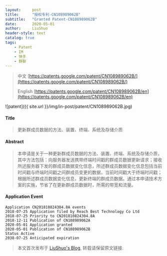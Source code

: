 ```yaml
---
layout:     post
title:      "授权专利-CN108989062B"
subtitle:   "Granted Patent-CN108989062B"
date:       2020-05-01
author:     LiuShuo
header-style: text
catalog: true
tags:
    - Patent
    - IM
    - 快手
    - 群聊
---
```

> 中文 [https://patents.google.com/patent/CN108989062B/](https://patents.google.com/patent/CN108989062B/)
>
> English [https://patents.google.com/patent/CN108989062B/en](https://patents.google.com/patent/CN108989062B/en)

![patent]({{ site.url }}/img/in-post/patent/CN108989062B.jpg)
#### Title
> 更新群成员数据的方法、装置、终端、系统及存储介质








#### Abstract
> 本申请是关于一种更新群成员数据的方法、装置、终端、系统及存储介质，其中方法包括：向服务器发送携带终端时间戳的群成员数据更新请求；接收所述服务器下发的群成员数据变化信息，所述群成员数据变化信息包括当前时间戳与终端时间戳之间群成员变更的数据，当前时间戳大于终端时间戳；根据所述群成员数据变化信息，更新终端的群成员数据。通过本申请技术方案的实施，节省了在更新群成员数据时，所需的带宽和流量。








#### Application Event
```
Application CN201810824304.8A events 
2018-07-25 Application filed by Reach Best Technology Co Ltd
2018-07-25 Priority to CN201810824304.8A
2018-12-11 Publication of CN108989062A
2020-05-01 Application granted
2020-05-01 Publication of CN108989062B
Status Active
2038-07-25 Anticipated expiration
```
> 本文首次发布于 [LiuShuo's Blog](https://liushuo.me), 
转载请保留原文链接.
